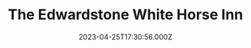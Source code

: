 ---
date: 2023-04-25T17:30:56.000Z
title: The Edwardstone White Horse Inn
latitude: 52.05003460092045
longitude: 0.8438821551705564
category: checkin
---